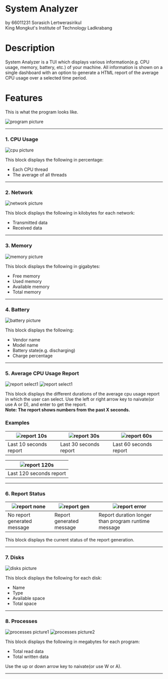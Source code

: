 # System Analyzer
by 66011231 Sorasich Lertwerasirikul <br>
King Mongkut's Institute of Technology Ladkrabang


# Description
System Analyzer is a TUI which displays various information(e.g. CPU usage, memory, battery, etc.) of your machine. All information is shown on a single dashboard with an option
to generate a HTML report of the average CPU usage over a selected time period.


# Features
This is what the program looks like.

![program picture](screenshots/overview.png)

___

### 1. CPU Usage
![cpu picture](screenshots/cpu.png)

This block displays the following in percentage:
 * Each CPU thread
 * The average of all threads
___

### 2. Network
![network picture](screenshots/network.png)

This block displays the following in kilobytes for each network:
 * Transmitted data
 * Received data
___

### 3. Memory
![memory picture](screenshots/memory.png)

This block displays the following in gigabytes:
 * Free memory
 * Used memory
 * Available memory
 * Total memory
___

### 4. Battery
![battery picture](screenshots/battery.png)

This block displays the following:
  * Vendor name
  * Model name
  * Battery state(e.g. discharging)
  * Charge percentage
___

### 5. Average CPU Usage Report
 ![report select1](screenshots/report_select1.png)  ![report select1](screenshots/report_select2.png) 

This block displays the different durations of the average cpu usage report in which the user can select. 
Use the left or right arrow key to naivate(or use A or D), and enter to get the report. <br>
**Note: The report shows numbers from the past X seconds.** <br> 
### Examples
| ![report 10s](screenshots/html_10s.png) | ![report 30s](screenshots/html_30s.png) | ![report 60s](screenshots/html_60s.png) | 
| -------- | -------- | -------- |
| Last 10 seconds report | Last 30 seconds report | Last 60 seconds report | 

| ![report 120s](screenshots/html_120s.png) |
| --- |
| Last 120 seconds report |

___

### 6. Report Status
| ![report none](screenshots/report_none.png) | ![report gen](screenshots/report_gen.png) | ![report error](screenshots/report_error.png) |
| -------- | -------- | -------- |
| No report generated message | Report generated message | Report duration longer than program runtime message |

This block displays the current status of the report generation.
___

### 7. Disks
![disks picture](screenshots/disks.png)

This block displays the following for each disk:
 * Name
 * Type
 * Available space
 * Total space
___

### 8. Processes
![processes picture1](screenshots/process1.png) ![processes picture2](screenshots/process2.png) 

This block displays the following in megabytes for each program:
 * Total read data
 * Total written data

Use the up or down arrow key to naivate(or use W or A).
___
